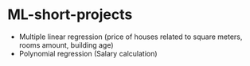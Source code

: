 # ML-short-projects
- Multiple linear regression (price of houses related to square meters, rooms amount, building age)
- Polynomial regression (Salary calculation)

